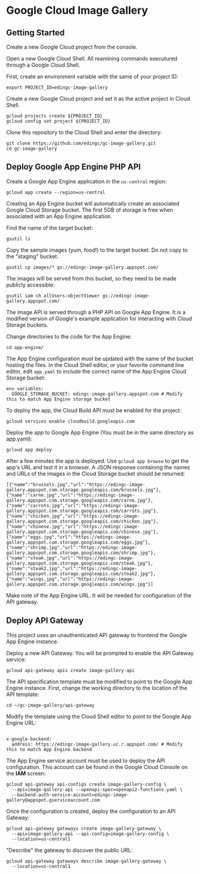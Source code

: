 # Google Cloud Image Gallery

## Getting Started

Create a new Google Cloud project from the console.

Open a new Google Cloud Shell. All reamining commands executured through a Google Cloud Shell.

First, create an environment variable with the same of your project ID:

```export PROJECT_ID=edingc-image-gallery```

Create a new Google Cloud project and set it as the active project in Cloud Shell.

```
gcloud projects create ${PROJECT_ID}
gcloud config set project ${PROJECT_ID}
```

Clone this repository to the Cloud Shell and enter the directory:

```
git clone https://github.com/edingc/gc-image-gallery.git
cd gc-image-gallery
```
## Deploy Google App Engine PHP API

Create a Google App Engine application in the `us-central` region:

```gcloud app create --region=us-central```

Creating an App Engine bucket will automatically create an associated Google Cloud Storage bucket. The first 5GB of storage is free when associated with an App Engine application.

Find the name of the target bucket:

```gsutil ls```

Copy the sample images (yum, food!) to the target bucket. Do not copy to the "staging" bucket.

```gsutil cp images/* gs://edingc-image-gallery.appspot.com/```

The images will be served from this bucket, so they need to be made publicly accessible:

```gsutil iam ch allUsers:objectViewer gs://edingc-image-gallery.appspot.com/```

The image API is served through a PHP API on Google App Engine. It is a modified version of Google's example application for interacting with Cloud Storage buckets.

Change directories to the code for the App Engine:

```cd app-engine/```

The App Engine configuration must be updated with the name of the bucket hosting the files. In the Cloud Shell editor, or your favorite command line editor, edit `app.yaml` to include the correct name of the App Engine Cloud Storage bucket:

```
env_variables:
  GOOGLE_STORAGE_BUCKET: edingc-image-gallery.appspot.com # Modify this to match App Engine storage bucket
```

To deploy the app, the Cloud Build API must be enabled for the project:

```gcloud services enable cloudbuild.googleapis.com```

Deploy the app to Google App Engine (You must be in the same directory as app.yaml):

```gcloud app deploy```

After a few minutes the app is deployed. Use ```gcloud app browse``` to get the app's URL and test it in a browser. A JSON response containing the names and URLs of the images in the Cloud Storage bucket should be returned:

```
[{"name":"brussels.jpg","url":"https://edingc-image-gallery.appspot.com.storage.googleapis.com/brussels.jpg"},{"name":"carne.jpg","url":"https://edingc-image-gallery.appspot.com.storage.googleapis.com/carne.jpg"},{"name":"carrots.jpg","url":"https://edingc-image-gallery.appspot.com.storage.googleapis.com/carrots.jpg"},{"name":"chicken.jpg","url":"https://edingc-image-gallery.appspot.com.storage.googleapis.com/chicken.jpg"},{"name":"chinese.jpg","url":"https://edingc-image-gallery.appspot.com.storage.googleapis.com/chinese.jpg"},{"name":"eggs.jpg","url":"https://edingc-image-gallery.appspot.com.storage.googleapis.com/eggs.jpg"},{"name":"shrimp.jpg","url":"https://edingc-image-gallery.appspot.com.storage.googleapis.com/shrimp.jpg"},{"name":"steak.jpg","url":"https://edingc-image-gallery.appspot.com.storage.googleapis.com/steak.jpg"},{"name":"steak2.jpg","url":"https://edingc-image-gallery.appspot.com.storage.googleapis.com/steak2.jpg"},{"name":"wings.jpg","url":"https://edingc-image-gallery.appspot.com.storage.googleapis.com/wings.jpg"}]
```
Make note of the App Engine URL. It will be needed for configuration of the API gateway.

## Deploy API Gateway

This project uses an unauthenticated API gateway to frontend the Google App Engine instance.

Deploy a new API Gateway. You will be prompted to enable the API Gateway service:

```gcloud api-gateway apis create image-gallery-api```

The API specification template must be modified to point to the Google App Engine instance. First, change the working directory to the location of the API template:

```cd ~/gc-image-gallery/api-gateway```

Modify the template using the Cloud Shell editor to point to the Google App Engine URL:

```

x-google-backend:
  address: https://edingc-image-gallery.uc.r.appspot.com/ # Modify this to match App Engine backend
```

The App Engine service account must be used to deploy the API configuration. This account can be found in the Google Cloud Console on the **IAM** screen:

```
gcloud api-gateway api-configs create image-gallery-config \
  --api=image-gallery-api --openapi-spec=openapi2-functions.yaml \
  --backend-auth-service-account=edingc-image-gallery@appspot.gserviceaccount.com
```

Once the configuration is created, deploy the configuration to an API Gateway:

```
gcloud api-gateway gateways create image-gallery-gateway \
  --api=image-gallery-api --api-config=image-gallery-config \
  --location=us-central1
```

"Describe" the gateway to discover the public URL:

```
gcloud api-gateway gateways describe image-gallery-gateway \
  --location=us-central1
```
